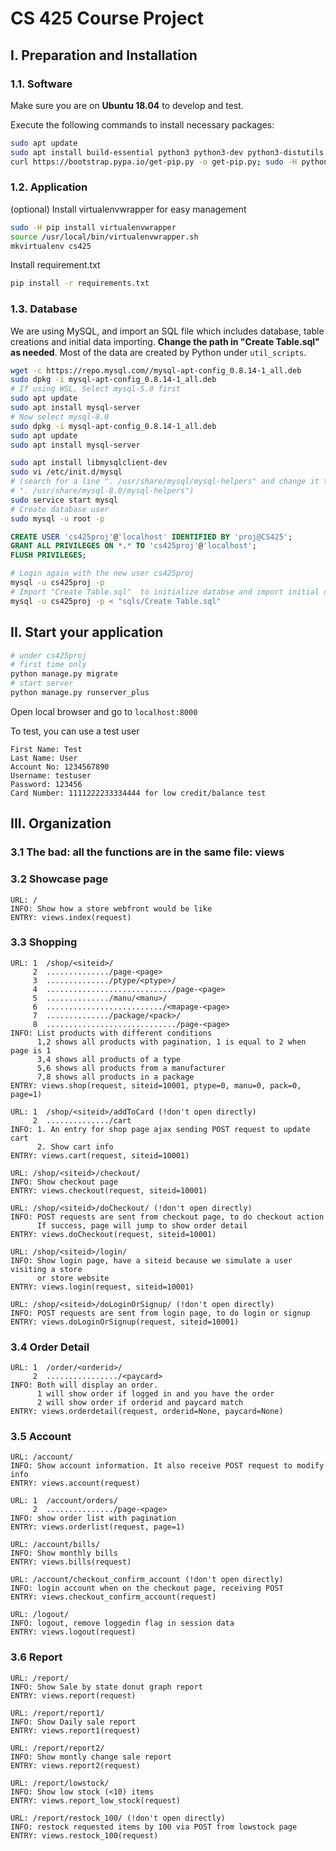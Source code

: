 # CS 425 Course Project

## I. Preparation and Installation

### 1.1. Software

Make sure you are on **Ubuntu 18.04** to develop and test.

Execute the following commands to install necessary packages:

```bash
sudo apt update
sudo apt install build-essential python3 python3-dev python3-distutils libssl-dev
curl https://bootstrap.pypa.io/get-pip.py -o get-pip.py; sudo -H python3 get-pip.py
```

### 1.2. Application

(optional) Install virtualenvwrapper for easy management 

```bash
sudo -H pip install virtualenvwrapper
source /usr/local/bin/virtualenvwrapper.sh
mkvirtualenv cs425
```

Install requirement.txt

```bash
pip install -r requirements.txt
```

### 1.3. Database

We are using MySQL, and import an SQL file which includes database, table
creations and initial data importing.
**Change the path in "Create Table.sql" as needed**.
Most of the data are created by Python under `util_scripts`.

```bash
wget -c https://repo.mysql.com//mysql-apt-config_0.8.14-1_all.deb
sudo dpkg -i mysql-apt-config_0.8.14-1_all.deb 
# If using WSL, Select mysql-5.0 first
sudo apt update
sudo apt install mysql-server
# Now select mysql-8.0
sudo dpkg -i mysql-apt-config_0.8.14-1_all.deb 
sudo apt update
sudo apt install mysql-server

sudo apt install libmysqlclient-dev
sudo vi /etc/init.d/mysql
# (search for a line ". /usr/share/mysql/mysql-helpers" and change it to
# ". /usr/share/mysql-8.0/mysql-helpers")
sudo service start mysql
# Create database user
sudo mysql -u root -p
```

```sql
CREATE USER 'cs425proj'@'localhost' IDENTIFIED BY 'proj@CS425';
GRANT ALL PRIVILEGES ON *.* TO 'cs425proj'@'localhost';
FLUSH PRIVILEGES;
```

```bash
# Login again with the new user cs425proj
mysql -u cs425proj -p
# Import "Create Table.sql"  to initialize databse and import initial data
mysql -u cs425proj -p < "sqls/Create Table.sql"
```
## II. Start your application

```bash
# under cs425proj
# first time only
python manage.py migrate
# start server
python manage.py runserver_plus
```

Open local browser and go to `localhost:8000`

To test, you can use a test user

```
First Name: Test
Last Name: User
Account No: 1234567890
Username: testuser
Password: 123456
Card Number: 1111222233334444 for low credit/balance test
```

## III. Organization

### 3.1 The bad: all the functions are in the same file: views

### 3.2 Showcase page

```
URL: /
INFO: Show how a store webfront would be like
ENTRY: views.index(request)
```

### 3.3 Shopping

```
URL: 1  /shop/<siteid>/
     2  ............../page-<page>
     3  ............../ptype/<ptype>/
     4  ............................/page-<page>
     5  ............../manu/<manu>/
     6  ........................../<mapage-<page>
     7  ............../package/<pack>/
     8  ............................./page-<page>
INFO: List products with different conditions
      1,2 shows all products with pagination, 1 is equal to 2 when page is 1
      3,4 shows all products of a type
      5,6 shows all products from a manufacturer
      7,8 shows all products in a package
ENTRY: views.shop(request, siteid=10001, ptype=0, manu=0, pack=0, page=1)
```

```
URL: 1  /shop/<siteid>/addToCard (!don't open directly)
     2  ............../cart
INFO: 1. An entry for shop page ajax sending POST request to update cart
      2. Show cart info
ENTRY: views.cart(request, siteid=10001)
```

```
URL: /shop/<siteid>/checkout/
INFO: Show checkout page
ENTRY: views.checkout(request, siteid=10001)
```

```
URL: /shop/<siteid>/doCheckout/ (!don't open directly)
INFO: POST requests are sent from checkout page, to do checkout action
      If success, page will jump to show order detail
ENTRY: views.doCheckout(request, siteid=10001)
```

```
URL: /shop/<siteid>/login/
INFO: Show login page, have a siteid because we simulate a user visiting a store
      or store website
ENTRY: views.login(request, siteid=10001)
```

```
URL: /shop/<siteid>/doLoginOrSignup/ (!don't open directly)
INFO: POST requests are sent from login page, to do login or signup
ENTRY: views.doLoginOrSignup(request, siteid=10001)
```

### 3.4 Order Detail

```
URL: 1  /order/<orderid>/
     2  ................/<paycard>
INFO: Both will display an order.
      1 will show order if logged in and you have the order
      2 will show order if orderid and paycard match
ENTRY: views.orderdetail(request, orderid=None, paycard=None)
```

### 3.5 Account

```
URL: /account/
INFO: Show account information. It also receive POST request to modify info
ENTRY: views.account(request)
```

```
URL: 1  /account/orders/
     2  .............../page-<page>
INFO: show order list with pagination
ENTRY: views.orderlist(request, page=1)
```

```
URL: /account/bills/
INFO: Show monthly bills
ENTRY: views.bills(request)
```


```
URL: /account/checkout_confirm_account (!don't open directly)
INFO: login account when on the checkout page, receiving POST
ENTRY: views.checkout_confirm_account(request)
```

```
URL: /logout/
INFO: logout, remove loggedin flag in session data
ENTRY: views.logout(request)
```

### 3.6 Report

```
URL: /report/
INFO: Show Sale by state donut graph report
ENTRY: views.report(request)
```

```
URL: /report/report1/
INFO: Show Daily sale report
ENTRY: views.report1(request)
```

```
URL: /report/report2/
INFO: Show montly change sale report
ENTRY: views.report2(request)
```

```
URL: /report/lowstock/
INFO: Show low stock (<10) items
ENTRY: views.report_low_stock(request)
```

```
URL: /report/restock_100/ (!don't open directly)
INFO: restock requested items by 100 via POST from lowstock page
ENTRY: views.restock_100(request)
```